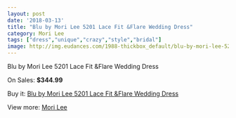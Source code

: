 ```yaml
---
layout: post
date: '2018-03-13'
title: "Blu by Mori Lee 5201 Lace Fit &Flare Wedding Dress"
category: Mori Lee
tags: ["dress","unique","crazy","style","bridal"]
image: http://img.eudances.com/1988-thickbox_default/blu-by-mori-lee-5201-lace-fit-flare-wedding-dress.jpg
---
```

Blu by Mori Lee 5201 Lace Fit &Flare Wedding Dress

On Sales: **$344.99**
<a href="https://www.eudances.com/en/mori-lee/679-blu-by-mori-lee-5201-lace-fit-flare-wedding-dress.html"><amp-img layout="responsive" width="600" height="600" src="//img.eudances.com/1988-thickbox_default/blu-by-mori-lee-5201-lace-fit-flare-wedding-dress.jpg" alt="Blu by Mori Lee 5201 Lace Fit &Flare Wedding Dress 0" /></a>
<a href="https://www.eudances.com/en/mori-lee/679-blu-by-mori-lee-5201-lace-fit-flare-wedding-dress.html"><amp-img layout="responsive" width="600" height="600" src="//img.eudances.com/1991-thickbox_default/blu-by-mori-lee-5201-lace-fit-flare-wedding-dress.jpg" alt="Blu by Mori Lee 5201 Lace Fit &Flare Wedding Dress 1" /></a>
<a href="https://www.eudances.com/en/mori-lee/679-blu-by-mori-lee-5201-lace-fit-flare-wedding-dress.html"><amp-img layout="responsive" width="600" height="600" src="//img.eudances.com/1990-thickbox_default/blu-by-mori-lee-5201-lace-fit-flare-wedding-dress.jpg" alt="Blu by Mori Lee 5201 Lace Fit &Flare Wedding Dress 2" /></a>
<a href="https://www.eudances.com/en/mori-lee/679-blu-by-mori-lee-5201-lace-fit-flare-wedding-dress.html"><amp-img layout="responsive" width="600" height="600" src="//img.eudances.com/1989-thickbox_default/blu-by-mori-lee-5201-lace-fit-flare-wedding-dress.jpg" alt="Blu by Mori Lee 5201 Lace Fit &Flare Wedding Dress 3" /></a>

Buy it: [Blu by Mori Lee 5201 Lace Fit &Flare Wedding Dress](https://www.eudances.com/en/mori-lee/679-blu-by-mori-lee-5201-lace-fit-flare-wedding-dress.html "Blu by Mori Lee 5201 Lace Fit &Flare Wedding Dress")

View more: [Mori Lee](https://www.eudances.com/en/9-mori-lee "Mori Lee")